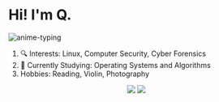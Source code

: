 # Hi! I'm Q.
![anime-typing](https://user-images.githubusercontent.com/94661262/142582756-cab37598-6ff8-4ca3-86e0-791f0bbaf6cd.gif)
1. 🔍 Interests: Linux, Computer Security, Cyber Forensics
2. :seedling: Currently Studying: Operating Systems and Algorithms
3. Hobbies: Reading, Violin, Photography

<p align="center">
  <img src="http://mazassumnida.wtf/api/pastel/generate_badge?boj=quartermaster&theme=warm"/>
  <img src="http://mazandi.herokuapp.com/api?handle=quartermaster&theme=warm"/>
</p>
